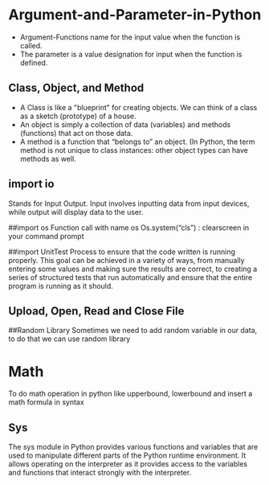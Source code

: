 # Argument-and-Parameter-in-Python

- Argument-Functions name for the input value when the function is called.
- The parameter is a value designation for input when the function is defined.

## Class, Object, and Method
- A Class is like a "blueprint" for creating objects. We can think of a class as a sketch (prototype) of a house.
- An object is simply a collection of data (variables) and methods (functions) that act on those data.
- A method is a function that “belongs to” an object. (In Python, the term method is not unique to class instances: other object types can have methods as well. 

## import io
Stands for Input Output. Input involves inputting data from input devices, while output will display data to the user.

##import os
Function call with name os Os.system(“cls”) : clearscreen in your command prompt

##import UnitTest
Process to ensure that the code written is running properly. This goal can be achieved in a variety of ways, from manually entering some values ​​and making sure the results are correct, to creating a series of structured tests that run automatically and ensure that the entire program is running as it should.

## Upload, Open, Read and Close File

##Random Library
Sometimes we need to add random variable in our data, to do that we can use random library

# Math
To do math operation in python like upperbound, lowerbound and insert a math formula in syntax 

## Sys
The sys module in Python provides various functions and variables that are used to manipulate different parts of the Python runtime environment. It allows operating on the interpreter as it provides access to the variables and functions that interact strongly with the interpreter.
